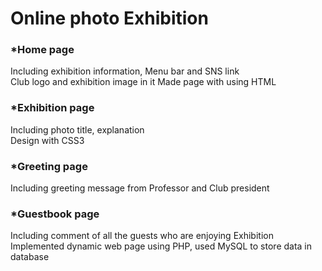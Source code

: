 # Online photo Exhibition

### *Home page   
Including exhibition information, Menu bar and SNS link     
Club logo and exhibition image in it
Made page with using HTML   

### *Exhibition page   
Including photo title, explanation   
Design with CSS3   

### *Greeting page   
Including greeting message from Professor and Club president

### *Guestbook page   
Including comment of all the guests who are enjoying Exhibition   
Implemented dynamic web page using PHP, used MySQL to store data in database   

